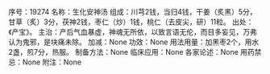 序号：19274
名称：生化安神汤
组成：川芎2钱，当归4钱，干姜（炙黑）5分，甘草（炙）3分，茯神2钱，枣仁（炒）1钱，桃仁（去皮尖，研）11粒。
出处：《产宝》。
主治：产后气血暴虚，神魂无所依，以致言语无伦，而目多妄见，万弗认为鬼邪，是块痛未除。
加减：None
功效：None
用法用量：加黑枣2个，用水2盏，煎7分，热服。
制备方法：None
临床应用：None
各家论述：None
用药禁忌：None
附注：None
